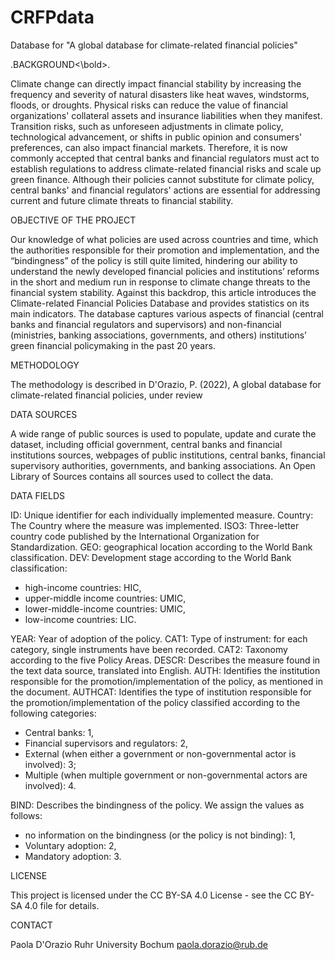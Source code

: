 # CRFPdata
Database for "A global database for climate-related financial policies"


<bold>.BACKGROUND<\bold>.

Climate change can directly impact financial stability by increasing the frequency and severity of natural disasters like heat waves, windstorms, floods, or droughts. Physical risks can reduce the value of financial organizations' collateral assets and insurance liabilities when they manifest. Transition risks, such as unforeseen adjustments in climate policy, technological advancement, or shifts in public opinion and consumers' preferences, can also impact financial markets. Therefore, it is now commonly accepted that central banks and financial regulators must act to establish regulations to address climate-related financial risks and scale up green finance. Although their policies cannot substitute for climate policy, central banks' and financial regulators' actions are essential for addressing current and future climate threats to financial stability. 


OBJECTIVE OF THE PROJECT

Our knowledge of what policies are used across countries and time, which the authorities responsible for their promotion and implementation, and the “bindingness” of the policy is still quite limited, hindering our ability to understand the newly developed financial policies and institutions’ reforms in the short and medium run in response to climate change threats to the financial system stability. Against this backdrop, this article introduces the Climate-related Financial Policies Database and provides statistics on its main indicators. The database captures various aspects of financial (central banks and financial regulators and supervisors) and non-financial (ministries, banking associations, governments, and others) institutions’ green financial policymaking in the past 20 years.

METHODOLOGY 

The methodology is described in D'Orazio, P. (2022), A global database for climate-related financial policies, under review

DATA SOURCES

A wide range of public sources is used to populate, update and curate the dataset, including official government, central banks and financial institutions sources, webpages of public institutions, central banks, financial supervisory authorities, governments, and banking associations.
An Open Library of Sources contains all sources used to collect the data.

DATA FIELDS

ID: Unique identifier for each individually implemented measure. 
Country: The Country where the measure was implemented.
ISO3: Three-letter country code published by the International Organization for Standardization.
GEO: geographical location according to the World Bank classification.
DEV: Development stage according to the World Bank classification:
- high-income countries: HIC, 
- upper-middle income countries: UMIC, 
- lower-middle-income countries: UMIC, 
- low-income countries: LIC.

YEAR: Year of adoption of the policy.
CAT1: Type of instrument: for each category, single instruments have been recorded. 
CAT2: Taxonomy according to the five Policy Areas. 
DESCR: Describes the measure found in the text data source, translated into English.
AUTH: Identifies the institution responsible for the promotion/implementation of the policy, as mentioned in the document. 
AUTHCAT: Identifies the type of institution responsible for the promotion/implementation of the policy classified according to the following categories: 
- Central banks: 1, 
- Financial supervisors and regulators: 2, 
- External (when either a government or non-governmental actor is involved): 3; 
- Multiple (when multiple government or non-governmental actors are involved): 4.

BIND: Describes the bindingness of the policy. We assign the values as follows:
- no information on the bindingness (or the policy is not binding): 1, 
- Voluntary adoption: 2, 
- Mandatory adoption: 3.

LICENSE

This project is licensed under the CC BY-SA 4.0 License - see the CC BY-SA 4.0 file for details.

CONTACT

Paola D'Orazio 
Ruhr University Bochum
paola.dorazio@rub.de
